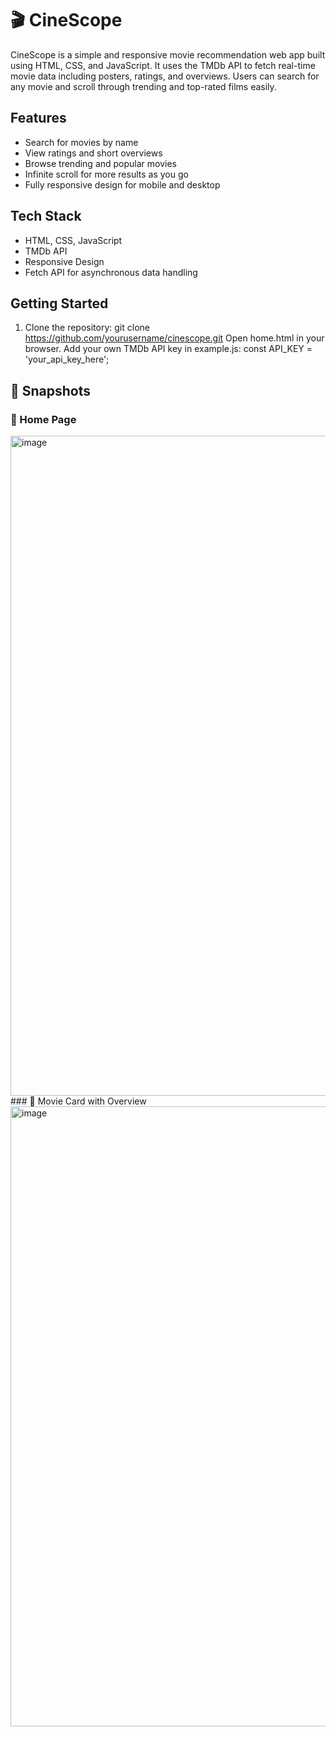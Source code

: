 # 🎬 CineScope

CineScope is a simple and responsive movie recommendation web app built using HTML, CSS, and JavaScript. It uses the TMDb API to fetch real-time movie data including posters, ratings, and overviews. Users can search for any movie and scroll through trending and top-rated films easily.

## Features

- Search for movies by name
- View ratings and short overviews
- Browse trending and popular movies
- Infinite scroll for more results as you go
- Fully responsive design for mobile and desktop

## Tech Stack

- HTML, CSS, JavaScript
- TMDb API
- Responsive Design
- Fetch API for asynchronous data handling

## Getting Started

1. Clone the repository:
   git clone https://github.com/yourusername/cinescope.git
   Open home.html in your browser.
   Add your own TMDb API key in example.js:
   const API_KEY = 'your_api_key_here';
## 📸 Snapshots

### 🔹 Home Page
<img width="1914" height="1056" alt="image" src="https://github.com/user-attachments/assets/9c312388-609d-4afa-8af0-ab3cf8c0a8a6" />
### 🔹 Movie Card with Overview
<img width="1891" height="992" alt="image" src="https://github.com/user-attachments/assets/716ee2c5-14f0-42b7-8552-441fd2fc26f8" />



